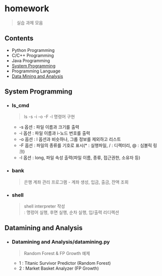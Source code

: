 # homework

> 실습 과제 모음

## Contents

+ Python Programming
+ C/C++ Programming
+ Java Programming
+ [System Programming](#system-programming)
+ Programming Language
+ [Data Mining and Analysis](#datamining-and-analysis)

 ## System Programming
 - ### ls_cmd
   > ls  -s  -i  -o  -F  -l 명령어 구현
    
   - -s 옵션 : 파일 이름과 크기를 출력
   - -i 옵션 : 파일 이름과 i-노드 번호를 출력
   - -o 옵션 : l 옵션과 비슷하나, 그룹 정보를 제외하고 리스트
   - -F 옵션 : 파일의 종류를 기호로 표시(* : 실행파일, / : 디렉터리, @ : 심볼릭 링크)
   - -l 옵션 : long, 파일 속성 출력(파일 이름, 종류, 접근권한, 소유자 등)
  
  - ### bank
    > 은행 계좌 관리 프로그램 - 계좌 생성, 입금, 출금, 잔액 조회

  - ### shell
    > shell interpreter 작성 <br/>
    : 명렁어 실행, 후면 실행, 순차 실행, 입/출력 리디렉션

## Datamining and Analysis
- ### Datamining and Analysis/datamining.py
  > Random Forest & FP Growth 예제
    - 1 : Titanic Survivor Predictor (Random Forest)
    - 2 : Market Basket Analyzer (FP Growth)
